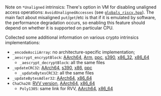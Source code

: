 Note on `*Unaligned` intrinsics:
There's option in VM for disabling unaligned access operations: `AvoidUnalignedAccesses` (see [`globals_riscv.hpp`](https://github.com/openjdk/jdk/blob/master/src/hotspot/cpu/riscv/globals_riscv.hpp#L99)). The main fact about misaligned `put`/`get`/etc is that if it is emulated by software, the performance degradation occurs, so enabling this feature should depend on whether it is supported on particular CPU.

Collected some additional information on various crypto intrinsics implementations:
- `_encodeAsciiArray`: no architecture-specific implementation;
- `_aescrypt_encryptBlock`: [AArch64](https://github.com/openjdk/jdk/blob/master/src/hotspot/cpu/aarch64/stubGenerator_aarch64.cpp#L2678), [Arm](https://github.com/openjdk/jdk/blob/master/src/hotspot/cpu/arm/stubRoutinesCrypto_arm.cpp#L120), [ppc](https://github.com/openjdk/jdk/blob/master/src/hotspot/cpu/ppc/stubGenerator_ppc.cpp#L2630), [s390](https://github.com/openjdk/jdk/blob/master/src/hotspot/cpu/s390/stubGenerator_s390.cpp#L1775), [x86_32](https://github.com/openjdk/jdk/blob/master/src/hotspot/cpu/x86/stubGenerator_x86_32.cpp#L2356), [x86_64](https://github.com/openjdk/jdk/blob/master/src/hotspot/cpu/x86/stubGenerator_x86_64_aes.cpp)
    - `_aescrypt_decryptBlock`: all the same files
- `_updateCRC32`: [AArch64](https://github.com/openjdk/jdk/blob/master/src/hotspot/cpu/aarch64/c1_LIRGenerator_aarch64.cpp#L920), [s390](https://github.com/openjdk/jdk/blob/master/src/hotspot/cpu/s390/c1_LIRGenerator_s390.cpp#L1023), [x86](https://github.com/openjdk/jdk/blob/master/src/hotspot/cpu/x86/c1_LIRGenerator_x86.cpp#L1054), [ppc](https://github.com/openjdk/jdk/blob/master/src/hotspot/cpu/ppc/c1_LIRGenerator_ppc.cpp#L1218)
    - `_updateBytesCRC32`: all the same files
- `_updateBytesAdler32`: [AArch64](https://github.com/openjdk/jdk/blob/master/src/hotspot/cpu/aarch64/stubGenerator_aarch64.cpp#4415), [x86_64](https://github.com/openjdk/jdk/blob/master/src/hotspot/cpu/x86/stubGenerator_x86_64_adler.cpp#L66)
- `ChaCha20`: [RVV version](https://github.com/edre/rvv-chacha-poly), [AArch64](https://github.com/openjdk/jdk/blob/master/src/hotspot/cpu/aarch64/stubGenerator_aarch64.cpp#L4244), [x86_64](https://github.com/openjdk/jdk/blob/master/src/hotspot/cpu/x86/stubGenerator_x86_64_chacha.cpp)
    - `Poly1305`: same link for RVV, [AArch64](https://github.com/openjdk/jdk/blob/master/src/hotspot/cpu/aarch64/stubGenerator_aarch64.cpp#L7121), [x86_64](https://github.com/openjdk/jdk/blob/master/src/hotspot/cpu/x86/stubGenerator_x86_64_poly.cpp)